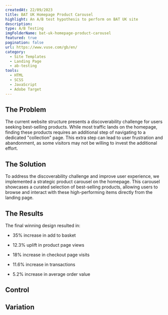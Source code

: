 ```yaml
---
createdAt: 22/09/2023
title: BAT UK Homepage Product Carousel
highlight: An A/B test hypothesis to perform on BAT UK site
description:
type: A/B Testing
imgFolderName: bat-uk-homepage-product-carousel
featured: true
pagination: false
url: https://www.vuse.com/gb/en/
category:
  - Site Templates
  - Landing Page
  - ab-testing
tools:
  - HTML
  - SCSS
  - JavaScript
  - Adobe Target
---
```


<!-- Start Problem Section -->
<div class="l-wrap">
  <div class="u-my-48">
  <div class="u-maxw-700">

## The Problem

The current website structure presents a discoverability challenge for users seeking best-selling products. While most traffic lands on the homepage, finding these products requires an additional step of navigating to a dedicated "collection" page. This extra step can lead to user frustration and abandonment, as some visitors may not be willing to invest the additional effort.

## The Solution

To address the discoverability challenge and improve user experience, we implemented a strategic product carousel on the homepage. This carousel showcases a curated selection of best-selling products, allowing users to browse and interact with these high-performing items directly from the landing page.

## The Results

The final winning design resulted in:

- 35% increase in add to basket
- 12.3% uplift in product page views
- 18% increase in checkout page visits
- 11.6% increase in transactions
- 5.2% increase in average order value

  </div>
  </div>
</div>
<!-- End Problem Section -->

<!-- Start Control | Variation Section -->
<div class="l-wrap l-wrap--fluid">
  <div class="u-d-grid u-grid-2-columns u-gap-16">
  <div class="c-control">
    <h2>Control<h2>

<MarkdownImg src="work/bat-uk-homepage-product-carousel/Control.png" alt="BAT UK Homepage Product Carousel Control"></MarkdownImg>

  </div>

  <div class="c-variation">
    <h2>Variation<h2>

<MarkdownImg src="work/bat-uk-homepage-product-carousel/Variation.png" alt="BAT UK Homepage Product Carousel Variation"></MarkdownImg>

  </div>
  </div>
</div>
<!-- End Control | Variation Section -->
